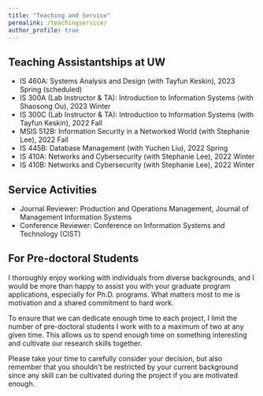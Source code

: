 ```yaml
---
title: "Teaching and Service"
permalink: /teachingservice/
author_profile: true
---
```


## Teaching Assistantships at UW
- IS 460A: Systems Analysis and Design (with Tayfun Keskin), 2023 Spring (scheduled)
- IS 300A (Lab Instructor & TA): Introduction to Information Systems (with Shaosong Ou), 2023 Winter
- IS 300C (Lab Instructor & TA): Introduction to Information Systems (with Tayfun Keskin), 2022 Fall
- MSIS 512B: Information Security in a Networked World (with Stephanie Lee), 2022 Fall
- IS 445B: Database Management (with Yuchen Liu), 2022 Spring
- IS 410A: Networks and Cybersecurity (with Stephanie Lee), 2022 Winter
- IS 410B: Networks and Cybersecurity (with Stephanie Lee), 2022 Winter

## Service Activities
- Journal Reviewer: Production and Operations Management, Journal of Management Information Systems
- Conference Reviewer: Conference on Information Systems and Technology (CIST)

## For Pre-doctoral Students
I thoroughly enjoy working with individuals from diverse backgrounds, and I would be more than happy to assist you with your graduate program applications, especially for Ph.D. programs. What matters most to me is motivation and a shared commitment to hard work. 

To ensure that we can dedicate enough time to each project, I limit the number of pre-doctoral students I work with to a maximum of two at any given time. This allows us to spend enough time on something interesting and cultivate our research skills together. 

Please take your time to carefully consider your decision, but also remember that you shouldn't be restricted by your current background since any skill can be cultivated during the project if you are motivated enough.
